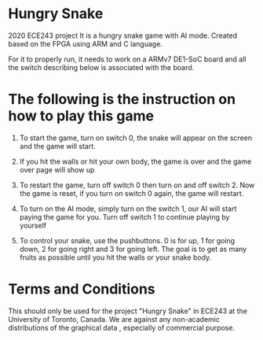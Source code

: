 # Hungry Snake
2020 ECE243 project
It is a hungry snake game with AI mode. Created based on the FPGA using ARM and C language.

For it to properly run, it needs to work on a ARMv7 DE1-SoC board and all the switch describing below is associated with the board.

# The following is the instruction on how to play this game
1.	To start the game, turn on switch 0, the snake will appear on the screen and the game will start.

2.	If you hit the walls or hit your own body, the game is over and the game over page will show up 

3.	To restart the game, turn off switch 0 then turn on and off switch 2. Now the game is reset, if you turn on switch 0 again, the game will restart. 

4.	To turn on the AI mode, simply turn on the switch 1, our AI will start paying the game for you. Turn off switch 1 to continue playing by yourself 

5.	To control your snake, use the pushbuttons. 0 is for up, 1 for going down, 2 for going right and 3 for going left. The goal is to get as many fruits as possible until you hit the walls or your snake body. 

# Terms and Conditions
This should only be used for the project "Hungry Snake" in ECE243 at the University of Toronto, Canada. We are against any non-academic distributions of the graphical data , especially of commercial purpose.
